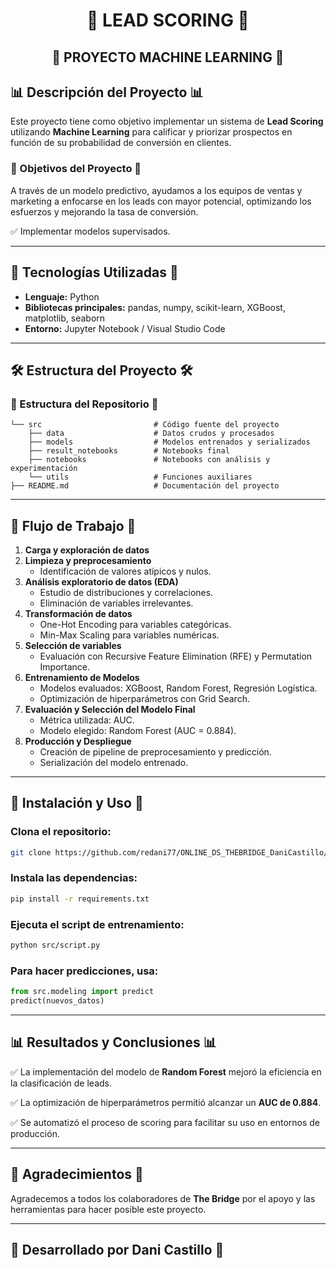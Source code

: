 <h1 align="center">🔄 LEAD SCORING 🔄</h1>

## <div align="center">  🤖 PROYECTO MACHINE LEARNING 🤖 </div>

## 📊 Descripción del Proyecto 📊

Este proyecto tiene como objetivo implementar un sistema de **Lead Scoring** utilizando **Machine Learning** para calificar y priorizar prospectos en función de su probabilidad de conversión en clientes. 

### 🎯 Objetivos del Proyecto 🎯

A través de un modelo predictivo, ayudamos a los equipos de ventas y marketing a enfocarse en los leads con mayor potencial, optimizando los esfuerzos y mejorando la tasa de conversión.

✅ Implementar modelos supervisados.

---

## 🔧 Tecnologías Utilizadas 🔧

- **Lenguaje:** Python
- **Bibliotecas principales:** pandas, numpy, scikit-learn, XGBoost, matplotlib, seaborn
- **Entorno:** Jupyter Notebook / Visual Studio Code

---

## 🛠️ Estructura del Proyecto 🛠️

### 📂 Estructura del Repositorio 📂

```
└── src                         # Código fuente del proyecto
    ├── data                    # Datos crudos y procesados
    ├── models                  # Modelos entrenados y serializados
    ├── result_notebooks        # Notebooks final
    ├── notebooks               # Notebooks con análisis y experimentación
    └── utils                   # Funciones auxiliares
├── README.md                   # Documentación del proyecto
```

---

## 📘 Flujo de Trabajo 📘

1. **Carga y exploración de datos**
2. **Limpieza y preprocesamiento**
   - Identificación de valores atípicos y nulos.
3. **Análisis exploratorio de datos (EDA)**
   - Estudio de distribuciones y correlaciones.
   - Eliminación de variables irrelevantes.
4. **Transformación de datos**
   - One-Hot Encoding para variables categóricas.
   - Min-Max Scaling para variables numéricas.
5. **Selección de variables**
   - Evaluación con Recursive Feature Elimination (RFE) y Permutation Importance.
6. **Entrenamiento de Modelos**
   - Modelos evaluados: XGBoost, Random Forest, Regresión Logística.
   - Optimización de hiperparámetros con Grid Search.
7. **Evaluación y Selección del Modelo Final**
   - Métrica utilizada: AUC.
   - Modelo elegido: Random Forest (AUC = 0.884).
8. **Producción y Despliegue**
   - Creación de pipeline de preprocesamiento y predicción.
   - Serialización del modelo entrenado.

---

## 🚀 Instalación y Uso 🚀

### Clona el repositorio:
```bash
git clone https://github.com/redani77/ONLINE_DS_THEBRIDGE_DaniCastillo/tree/main/ML_LEADSCORING.git
```

### Instala las dependencias:
```bash
pip install -r requirements.txt
```

### Ejecuta el script de entrenamiento:
```bash
python src/script.py
```

### Para hacer predicciones, usa:
```python
from src.modeling import predict
predict(nuevos_datos)
```

---

## 📊 Resultados y Conclusiones 📊

✅ La implementación del modelo de **Random Forest** mejoró la eficiencia en la clasificación de leads.

✅ La optimización de hiperparámetros permitió alcanzar un **AUC de 0.884**.

✅ Se automatizó el proceso de scoring para facilitar su uso en entornos de producción.

---

## 💙 Agradecimientos 💙

Agradecemos a todos los colaboradores de **The Bridge** por el apoyo y las herramientas para hacer posible este proyecto.

---

## 💪 Desarrollado por **Dani Castillo** 💪
